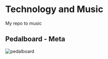 # Technology and Music

My repo to music 

## Pedalboard - Meta


![pedalboard](https://user-images.githubusercontent.com/48387196/164287348-98a212a4-76e0-4da3-9cd0-8c805a05fefb.png)
